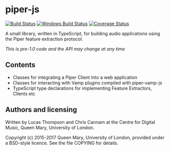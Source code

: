 
# piper-js

[![Build Status](https://travis-ci.org/piper-audio/piper-js.svg?branch=master)](https://travis-ci.org/piper-audio/piper-js)
[![Windows Build Status](https://ci.appveyor.com/api/projects/status/xulgcou7dxy0i63r/branch/master?svg=true)](https://ci.appveyor.com/project/LucasThompson/piper-js/branch/master)
[![Coverage Status](https://coveralls.io/repos/github/piper-audio/piper-js/badge.svg?branch=master)](https://coveralls.io/github/piper-audio/piper-js?branch=master)

A small library, written in TypeScript, for building audio applications
using the Piper feature extraction protocol.

_This is pre-1.0 code and the API may change at any time_

## Contents

 * Classes for integrating a Piper Client into a web application
 * Classes for interacting with Vamp plugins compiled with piper-vamp-js
 * TypeScript type declarations for implementing Feature Extractors, Clients etc

## Authors and licensing

Written by Lucas Thompson and Chris Cannam at the Centre for Digital
Music, Queen Mary, University of London.

Copyright (c) 2015-2017 Queen Mary, University of London, provided
under a BSD-style licence. See the file COPYING for details.
